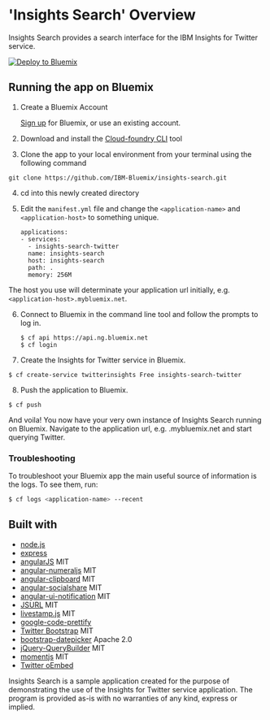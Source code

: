 # 'Insights Search' Overview

Insights Search provides a search interface for the IBM Insights for Twitter service.

[![Deploy to Bluemix](https://bluemix.net/deploy/button.png)](https://bluemix.net/deploy)

## Running the app on Bluemix

1. Create a Bluemix Account

    [Sign up][bluemix_signup_url] for Bluemix, or use an existing account.
    
2. Download and install the [Cloud-foundry CLI][cloud_foundry_url] tool

3. Clone the app to your local environment from your terminal using the following command

  ```
  git clone https://github.com/IBM-Bluemix/insights-search.git
  ```

4. cd into this newly created directory

5. Edit the `manifest.yml` file and change the `<application-name>` and `<application-host>` to something unique.

	```
    applications:
    - services:
      - insights-search-twitter
      name: insights-search
      host: insights-search
      path: .
      memory: 256M
	```

  The host you use will determinate your application url initially, e.g. `<application-host>.mybluemix.net`.

6. Connect to Bluemix in the command line tool and follow the prompts to log in.

	```
	$ cf api https://api.ng.bluemix.net
	$ cf login
	```
7. Create the Insights for Twitter service in Bluemix.

  ```
  $ cf create-service twitterinsights Free insights-search-twitter
  ```

8. Push the application to Bluemix.

  ```
  $ cf push
  ```

And voila! You now have your very own instance of Insights Search running on Bluemix. Navigate to the application url, e.g. <application-host>.mybluemix.net and start querying Twitter.

### Troubleshooting

To troubleshoot your Bluemix app the main useful source of information is the logs. To see them, run:

  ```sh
  $ cf logs <application-name> --recent
  ```

## Built with
   - [node.js](https://nodejs.org/)
   - [express](http://expressjs.com/)
   - [angularJS](https://angularjs.org) MIT
   - [angular-numeraljs](https://github.com/baumandm/angular-numeraljs) MIT
   - [angular-clipboard](https://github.com/omichelsen/angular-clipboard) MIT
   - [angular-socialshare](https://github.com/720kb/angular-socialshare) MIT
   - [angular-ui-notification](https://github.com/alexcrack/angular-ui-notification) MIT
   - [JSURL](https://github.com/Sage/jsurl) MIT
   - [livestamp.js](http://mattbradley.github.io/livestampjs/) MIT
   - [google-code-prettify](https://code.google.com/p/google-code-prettify/)
   - [Twitter Bootstrap](http://getbootstrap.com/) MIT
   - [bootstrap-datepicker](https://github.com/eternicode/bootstrap-datepicker) Apache 2.0
   - [jQuery-QueryBuilder](https://github.com/mistic100/jQuery-QueryBuilder) MIT
   - [momentjs](http://momentjs.com) MIT
   - [Twitter oEmbed](https://dev.twitter.com/web/embedded-tweets/parameters)
   
Insights Search is a sample application created for the purpose of demonstrating the use of the Insights for Twitter service application. The program is provided as-is with no warranties of any kind, express or implied.

[bluemix_signup_url]: https://console.ng.bluemix.net/?cm_mmc=GitHubReadMe-_-BluemixSampleApp-_-Node-_-Workflow
[cloud_foundry_url]: https://github.com/cloudfoundry/cli
